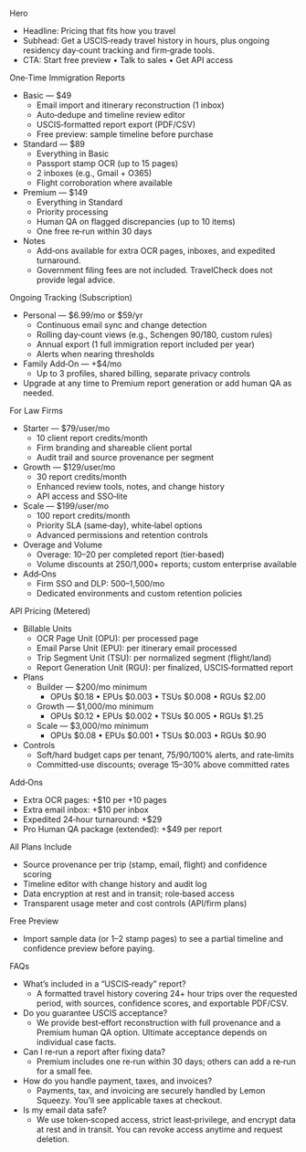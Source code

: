 Hero

  - Headline: Pricing that fits how you travel
  - Subhead: Get a USCIS‑ready travel history in hours, plus ongoing residency day‑count tracking and firm‑grade tools.
  - CTA: Start free preview • Talk to sales • Get API access

  One‑Time Immigration Reports

  - Basic — $49
      - Email import and itinerary reconstruction (1 inbox)
      - Auto‑dedupe and timeline review editor
      - USCIS‑formatted report export (PDF/CSV)
      - Free preview: sample timeline before purchase
  - Standard — $89
      - Everything in Basic
      - Passport stamp OCR (up to 15 pages)
      - 2 inboxes (e.g., Gmail + O365)
      - Flight corroboration where available
  - Premium — $149
      - Everything in Standard
      - Priority processing
      - Human QA on flagged discrepancies (up to 10 items)
      - One free re‑run within 30 days
  - Notes
      - Add‑ons available for extra OCR pages, inboxes, and expedited turnaround.
      - Government filing fees are not included. TravelCheck does not provide legal advice.

  Ongoing Tracking (Subscription)

  - Personal — $6.99/mo or $59/yr
      - Continuous email sync and change detection
      - Rolling day‑count views (e.g., Schengen 90/180, custom rules)
      - Annual export (1 full immigration report included per year)
      - Alerts when nearing thresholds
  - Family Add‑On — +$4/mo
      - Up to 3 profiles, shared billing, separate privacy controls
  - Upgrade at any time to Premium report generation or add human QA as needed.

  For Law Firms

  - Starter — $79/user/mo
      - 10 client report credits/month
      - Firm branding and shareable client portal
      - Audit trail and source provenance per segment
  - Growth — $129/user/mo
      - 30 report credits/month
      - Enhanced review tools, notes, and change history
      - API access and SSO‑lite
  - Scale — $199/user/mo
      - 100 report credits/month
      - Priority SLA (same‑day), white‑label options
      - Advanced permissions and retention controls
  - Overage and Volume
      - Overage: $10–$20 per completed report (tier‑based)
      - Volume discounts at 250/1,000+ reports; custom enterprise available
  - Add‑Ons
      - Firm SSO and DLP: $500–$1,500/mo
      - Dedicated environments and custom retention policies

  API Pricing (Metered)

  - Billable Units
      - OCR Page Unit (OPU): per processed page
      - Email Parse Unit (EPU): per itinerary email processed
      - Trip Segment Unit (TSU): per normalized segment (flight/land)
      - Report Generation Unit (RGU): per finalized, USCIS‑formatted report
  - Plans
      - Builder — $200/mo minimum
          - OPUs $0.18 • EPUs $0.003 • TSUs $0.008 • RGUs $2.00
      - Growth — $1,000/mo minimum
          - OPUs $0.12 • EPUs $0.002 • TSUs $0.005 • RGUs $1.25
      - Scale — $3,000/mo minimum
          - OPUs $0.08 • EPUs $0.001 • TSUs $0.003 • RGUs $0.90
  - Controls
      - Soft/hard budget caps per tenant, 75/90/100% alerts, and rate‑limits
      - Committed‑use discounts; overage 15–30% above committed rates

  Add‑Ons

  - Extra OCR pages: +$10 per +10 pages
  - Extra email inbox: +$10 per inbox
  - Expedited 24‑hour turnaround: +$29
  - Pro Human QA package (extended): +$49 per report

  All Plans Include

  - Source provenance per trip (stamp, email, flight) and confidence scoring
  - Timeline editor with change history and audit log
  - Data encryption at rest and in transit; role‑based access
  - Transparent usage meter and cost controls (API/firm plans)

  Free Preview

  - Import sample data (or 1–2 stamp pages) to see a partial timeline and confidence preview before paying.

  FAQs

  - What’s included in a “USCIS‑ready” report?
      - A formatted travel history covering 24+ hour trips over the requested period, with sources, confidence scores, and exportable PDF/CSV.
  - Do you guarantee USCIS acceptance?
      - We provide best‑effort reconstruction with full provenance and a Premium human QA option. Ultimate acceptance depends on individual case facts.
  - Can I re‑run a report after fixing data?
      - Premium includes one re‑run within 30 days; others can add a re‑run for a small fee.
  - How do you handle payment, taxes, and invoices?
      - Payments, tax, and invoicing are securely handled by Lemon Squeezy. You’ll see applicable taxes at checkout.
  - Is my email data safe?
      - We use token‑scoped access, strict least‑privilege, and encrypt data at rest and in transit. You can revoke access anytime and request deletion.